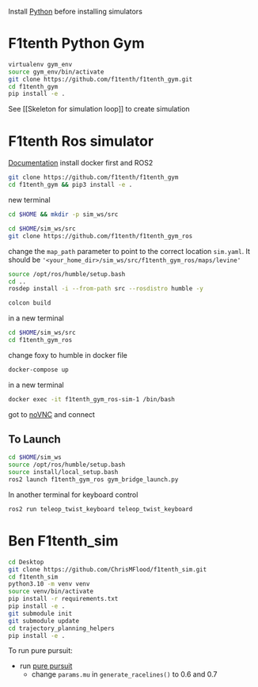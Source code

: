 Install [Python](Software%20for%20setup%20of%20fresh%20PC%20(Ubuntu).md) before installing simulators
# F1tenth Python Gym
```bash
virtualenv gym_env
source gym_env/bin/activate
git clone https://github.com/f1tenth/f1tenth_gym.git
cd f1tenth_gym
pip install -e .
```
See [[Skeleton for simulation loop]] to create simulation

# F1tenth Ros simulator
[Documentation](https://github.com/f1tenth/f1tenth_gym_ros)
install docker first and ROS2
```bash
git clone https://github.com/f1tenth/f1tenth_gym
cd f1tenth_gym && pip3 install -e .
```
new terminal
```bash
cd $HOME && mkdir -p sim_ws/src

cd $HOME/sim_ws/src
git clone https://github.com/f1tenth/f1tenth_gym_ros
```
change the `map_path` parameter to point to the correct location `sim.yaml`. It should be `'<your_home_dir>/sim_ws/src/f1tenth_gym_ros/maps/levine'`
```bash
source /opt/ros/humble/setup.bash
cd ..
rosdep install -i --from-path src --rosdistro humble -y

colcon build
```
in a new terminal
```bash
cd $HOME/sim_ws/src
cd f1tenth_gym_ros
```
change foxy to humble in docker file
```bash
docker-compose up
```
in a new terminal
```bash
docker exec -it f1tenth_gym_ros-sim-1 /bin/bash
```
got to [noVNC](http://localhost:8080/vnc.html) and connect 
## To Launch
```bash
cd $HOME/sim_ws
source /opt/ros/humble/setup.bash
source install/local_setup.bash
ros2 launch f1tenth_gym_ros gym_bridge_launch.py
```
In another terminal for keyboard control
```bash
ros2 run teleop_twist_keyboard teleop_twist_keyboard
```
# Ben F1tenth_sim
```bash
cd Desktop
git clone https://github.com/ChrisMFlood/f1tenth_sim.git
cd f1tenth_sim
python3.10 -m venv venv
source venv/bin/activate
pip install -r requirements.txt
pip install -e .
git submodule init
git submodule update
cd trajectory_planning_helpers
pip install -e .
```
To run pure pursuit:
- run [pure pursuit](/home/chris/Desktop/f1tenth_sim/f1tenth_sim/classic_racing/RaceTrackGenerator.py) 
	- change `params.mu` in `generate_racelines()` to 0.6 and 0.7